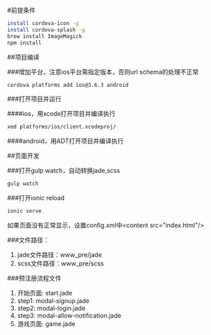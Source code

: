 #前提条件

```bash
install cordova-icon -g
install cordova-splash -g
brew install ImageMagick
npm install
```


##项目编译

###增加平台，注意ios平台需指定版本，否则url schema的处理不正常

```bash
cordova platforms add ios@3.6.3 android
```

###打开项目并运行

####ios，用xcode打开项目并编译执行

```bash
xed platforms/ios/client.xcodeproj/
```

####android，用ADT打开项目并编译执行

##页面开发

###打开gulp watch，自动转换jade,scss
 
 ```bash
 gulp watch
 ```
 
###打开ionic reload

```bash
ionic serve
```

如果页面没有正常显示，设置config.xml中\<content src="index.html"/>

###文件路径：
 1. jade文件路径：www_pre/jade
 2. scss文件路径：www_pre/scss
 
###预注册流程文件
 1. 开始页面: start.jade
 2. step1: modal-signup.jade
 3. step2: modal-login.jade
 4. step3: modal-allow-notification.jade
 5. 游戏页面: game.jade

